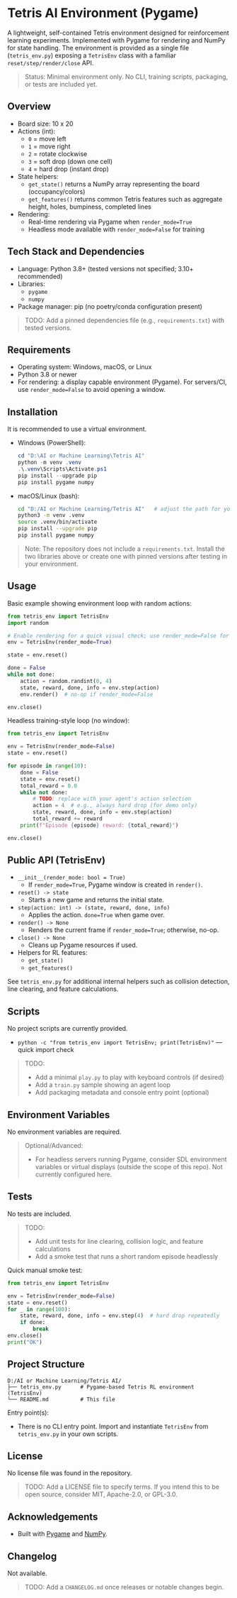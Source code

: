 # Tetris AI Environment (Pygame)

A lightweight, self-contained Tetris environment designed for reinforcement learning experiments. Implemented with Pygame for rendering and NumPy for state handling. The environment is provided as a single file (`tetris_env.py`) exposing a `TetrisEnv` class with a familiar `reset/step/render/close` API.

> Status: Minimal environment only. No CLI, training scripts, packaging, or tests are included yet.


## Overview

- Board size: 10 x 20
- Actions (int):
  - `0` = move left
  - `1` = move right
  - `2` = rotate clockwise
  - `3` = soft drop (down one cell)
  - `4` = hard drop (instant drop)
- State helpers:
  - `get_state()` returns a NumPy array representing the board (occupancy/colors)
  - `get_features()` returns common Tetris features such as aggregate height, holes, bumpiness, completed lines
- Rendering:
  - Real-time rendering via Pygame when `render_mode=True`
  - Headless mode available with `render_mode=False` for training


## Tech Stack and Dependencies

- Language: Python 3.8+ (tested versions not specified; 3.10+ recommended)
- Libraries:
  - `pygame`
  - `numpy`
- Package manager: pip (no poetry/conda configuration present)

> TODO: Add a pinned dependencies file (e.g., `requirements.txt`) with tested versions.


## Requirements

- Operating system: Windows, macOS, or Linux
- Python 3.8 or newer
- For rendering: a display capable environment (Pygame). For servers/CI, use `render_mode=False` to avoid opening a window.


## Installation

It is recommended to use a virtual environment.

- Windows (PowerShell):
  ```powershell
  cd "D:\AI or Machine Learning\Tetris AI"
  python -m venv .venv
  .\.venv\Scripts\Activate.ps1
  pip install --upgrade pip
  pip install pygame numpy
  ```

- macOS/Linux (bash):
  ```bash
  cd "D:/AI or Machine Learning/Tetris AI"   # adjust the path for your system
  python3 -m venv .venv
  source .venv/bin/activate
  pip install --upgrade pip
  pip install pygame numpy
  ```

> Note: The repository does not include a `requirements.txt`. Install the two libraries above or create one with pinned versions after testing in your environment.


## Usage

Basic example showing environment loop with random actions:

```python
from tetris_env import TetrisEnv
import random

# Enable rendering for a quick visual check; use render_mode=False for headless training
env = TetrisEnv(render_mode=True)

state = env.reset()

done = False
while not done:
    action = random.randint(0, 4)
    state, reward, done, info = env.step(action)
    env.render()  # no-op if render_mode=False

env.close()
```

Headless training-style loop (no window):

```python
from tetris_env import TetrisEnv

env = TetrisEnv(render_mode=False)
state = env.reset()

for episode in range(10):
    done = False
    state = env.reset()
    total_reward = 0.0
    while not done:
        # TODO: replace with your agent's action selection
        action = 4  # e.g., always hard drop (for demo only)
        state, reward, done, info = env.step(action)
        total_reward += reward
    print(f"Episode {episode} reward: {total_reward}")

env.close()
```


## Public API (TetrisEnv)

- `__init__(render_mode: bool = True)`
  - If `render_mode=True`, Pygame window is created in `render()`.
- `reset() -> state`
  - Starts a new game and returns the initial state.
- `step(action: int) -> (state, reward, done, info)`
  - Applies the action. `done=True` when game over.
- `render() -> None`
  - Renders the current frame if `render_mode=True`; otherwise, no-op.
- `close() -> None`
  - Cleans up Pygame resources if used.
- Helpers for RL features:
  - `get_state()`
  - `get_features()`

See `tetris_env.py` for additional internal helpers such as collision detection, line clearing, and feature calculations.


## Scripts

No project scripts are currently provided.

- `python -c "from tetris_env import TetrisEnv; print(TetrisEnv)"` — quick import check

> TODO:
> - Add a minimal `play.py` to play with keyboard controls (if desired)
> - Add a `train.py` sample showing an agent loop
> - Add packaging metadata and console entry point (optional)


## Environment Variables

No environment variables are required.

> Optional/Advanced:
> - For headless servers running Pygame, consider SDL environment variables or virtual displays (outside the scope of this repo). Not currently configured here.


## Tests

No tests are included.

> TODO:
> - Add unit tests for line clearing, collision logic, and feature calculations
> - Add a smoke test that runs a short random episode headlessly

Quick manual smoke test:

```python
from tetris_env import TetrisEnv

env = TetrisEnv(render_mode=False)
state = env.reset()
for _ in range(100):
    state, reward, done, info = env.step(4)  # hard drop repeatedly
    if done:
        break
env.close()
print("OK")
```


## Project Structure

```
D:/AI or Machine Learning/Tetris AI/
├── tetris_env.py      # Pygame-based Tetris RL environment (TetrisEnv)
└── README.md          # This file
```

Entry point(s):
- There is no CLI entry point. Import and instantiate `TetrisEnv` from `tetris_env.py` in your own scripts.


## License

No license file was found in the repository.

> TODO: Add a LICENSE file to specify terms. If you intend this to be open source, consider MIT, Apache-2.0, or GPL-3.0.


## Acknowledgements

- Built with [Pygame](https://www.pygame.org/news) and [NumPy](https://numpy.org/).


## Changelog

Not available.

> TODO: Add a `CHANGELOG.md` once releases or notable changes begin.
